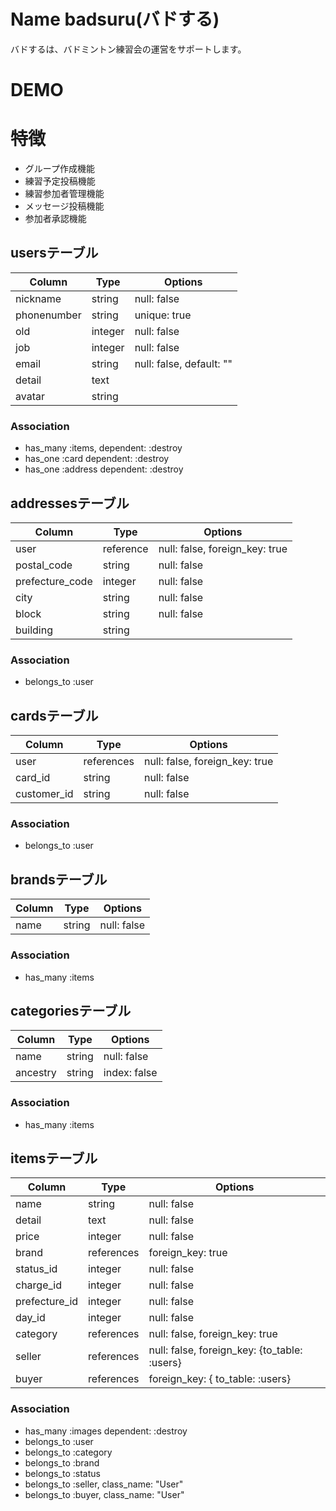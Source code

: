# Name badsuru(バドする)
バドするは、バドミントン練習会の運営をサポートします。

# DEMO

# 特徴
- グループ作成機能
- 練習予定投稿機能
- 練習参加者管理機能
- メッセージ投稿機能
- 参加者承認機能

## usersテーブル

|Column|Type|Options|
|------|----|-------|
|nickname|string| null: false|
|phonenumber|string| unique: true|
|old|integer| null: false|
|job|integer| null: false|
|email|string|null: false, default: ""|
|detail|text|
|avatar|string|

### Association
- has_many :items, dependent: :destroy
- has_one :card dependent: :destroy
- has_one :address dependent: :destroy

## addressesテーブル

|Column|Type|Options|
|------|----|-------|
|user|reference|null: false, foreign_key: true|
|postal_code|string|null: false|
|prefecture_code|integer|null: false|
|city|string| null: false|
|block|string| null: false|
|building|string|

### Association
- belongs_to :user


## cardsテーブル

|Column|Type|Options|
|------|----|-------|
|user|references|null: false, foreign_key: true|
|card_id|string|null: false|
|customer_id|string|null: false|

### Association
- belongs_to :user


## brandsテーブル

|Column|Type|Options|
|------|----|-------|
|name|string|null: false|

### Association
- has_many :items


## categoriesテーブル

|Column|Type|Options|
|------|----|-------|
|name|string| null: false|
|ancestry|string| index: false|

### Association
- has_many :items


## itemsテーブル

|Column|Type|Options|
|------|----|-------|
|name|string|null: false|
|detail|text|null: false|
|price|integer|null: false|
|brand|references| foreign_key: true|
|status_id|integer| null: false|
|charge_id|integer| null: false|
|prefecture_id|integer| null: false|
|day_id|integer| null: false|
|category|references| null: false, foreign_key: true|
|seller|references| null: false, foreign_key: {to_table: :users}|
|buyer|references| foreign_key: { to_table: :users}|

### Association
- has_many :images dependent: :destroy
- belongs_to :user
- belongs_to :category
- belongs_to :brand
- belongs_to :status
- belongs_to :seller, class_name: "User"
- belongs_to :buyer, class_name: "User"
